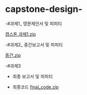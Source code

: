# capstone-design-


-#과제1_ 영문제안서 및 피피티

[캡스톤 과제1.zip](https://github.com/siyeon2/capstone-design_1-/files/9738029/1.zip)


-#과제2_ 중간보고서 및 피피티

[중간.zip](https://github.com/siyeon2/capstone-design_1-/files/10128874/default.zip)



-#과제3

- 최종 보고서 및 피피티


- 최종코드
[final_code.zip](https://github.com/siyeon2/capstone-design_1-/files/10132510/final_code.zip)
